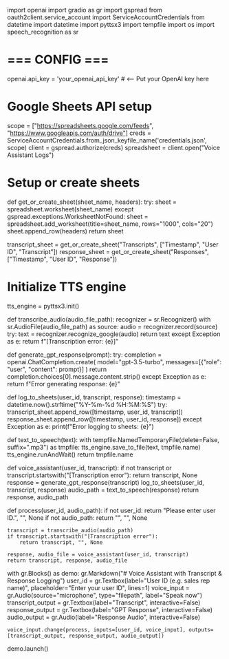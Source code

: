 import openai
import gradio as gr
import gspread
from oauth2client.service_account import ServiceAccountCredentials
from datetime import datetime
import pyttsx3
import tempfile
import os
import speech_recognition as sr

# === CONFIG ===
openai.api_key = 'your_openai_api_key'  # <-- Put your OpenAI key here

# Google Sheets API setup
scope = ["https://spreadsheets.google.com/feeds", "https://www.googleapis.com/auth/drive"]
creds = ServiceAccountCredentials.from_json_keyfile_name('credentials.json', scope)
client = gspread.authorize(creds)
spreadsheet = client.open("Voice Assistant Logs")

# Setup or create sheets
def get_or_create_sheet(sheet_name, headers):
    try:
        sheet = spreadsheet.worksheet(sheet_name)
    except gspread.exceptions.WorksheetNotFound:
        sheet = spreadsheet.add_worksheet(title=sheet_name, rows="1000", cols="20")
        sheet.append_row(headers)
    return sheet

transcript_sheet = get_or_create_sheet("Transcripts", ["Timestamp", "User ID", "Transcript"])
response_sheet = get_or_create_sheet("Responses", ["Timestamp", "User ID", "Response"])

# Initialize TTS engine
tts_engine = pyttsx3.init()

def transcribe_audio(audio_file_path):
    recognizer = sr.Recognizer()
    with sr.AudioFile(audio_file_path) as source:
        audio = recognizer.record(source)
    try:
        text = recognizer.recognize_google(audio)
        return text
    except Exception as e:
        return f"[Transcription error: {e}]"

def generate_gpt_response(prompt):
    try:
        completion = openai.ChatCompletion.create(
            model="gpt-3.5-turbo",
            messages=[{"role": "user", "content": prompt}]
        )
        return completion.choices[0].message.content.strip()
    except Exception as e:
        return f"Error generating response: {e}"

def log_to_sheets(user_id, transcript, response):
    timestamp = datetime.now().strftime("%Y-%m-%d %H:%M:%S")
    try:
        transcript_sheet.append_row([timestamp, user_id, transcript])
        response_sheet.append_row([timestamp, user_id, response])
    except Exception as e:
        print(f"Error logging to sheets: {e}")

def text_to_speech(text):
    with tempfile.NamedTemporaryFile(delete=False, suffix=".mp3") as tmpfile:
        tts_engine.save_to_file(text, tmpfile.name)
        tts_engine.runAndWait()
        return tmpfile.name

def voice_assistant(user_id, transcript):
    if not transcript or transcript.startswith("[Transcription error"):
        return transcript, None
    response = generate_gpt_response(transcript)
    log_to_sheets(user_id, transcript, response)
    audio_path = text_to_speech(response)
    return response, audio_path

def process(user_id, audio_path):
    if not user_id:
        return "Please enter user ID.", "", None
    if not audio_path:
        return "", "", None

    transcript = transcribe_audio(audio_path)
    if transcript.startswith("[Transcription error"):
        return transcript, "", None

    response, audio_file = voice_assistant(user_id, transcript)
    return transcript, response, audio_file

with gr.Blocks() as demo:
    gr.Markdown("# Voice Assistant with Transcript & Response Logging")
    user_id = gr.Textbox(label="User ID (e.g. sales rep name)", placeholder="Enter your user ID", lines=1)
    voice_input = gr.Audio(source="microphone", type="filepath", label="Speak now")
    transcript_output = gr.Textbox(label="Transcript", interactive=False)
    response_output = gr.Textbox(label="GPT Response", interactive=False)
    audio_output = gr.Audio(label="Response Audio", interactive=False)

    voice_input.change(process, inputs=[user_id, voice_input], outputs=[transcript_output, response_output, audio_output])

demo.launch()

